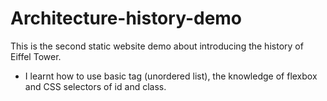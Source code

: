 # Architecture-history-demo
This is the second static website demo about introducing the history of Eiffel Tower. 
-   I learnt how to use basic tag (unordered list), the knowledge of flexbox and CSS selectors of id and class.

